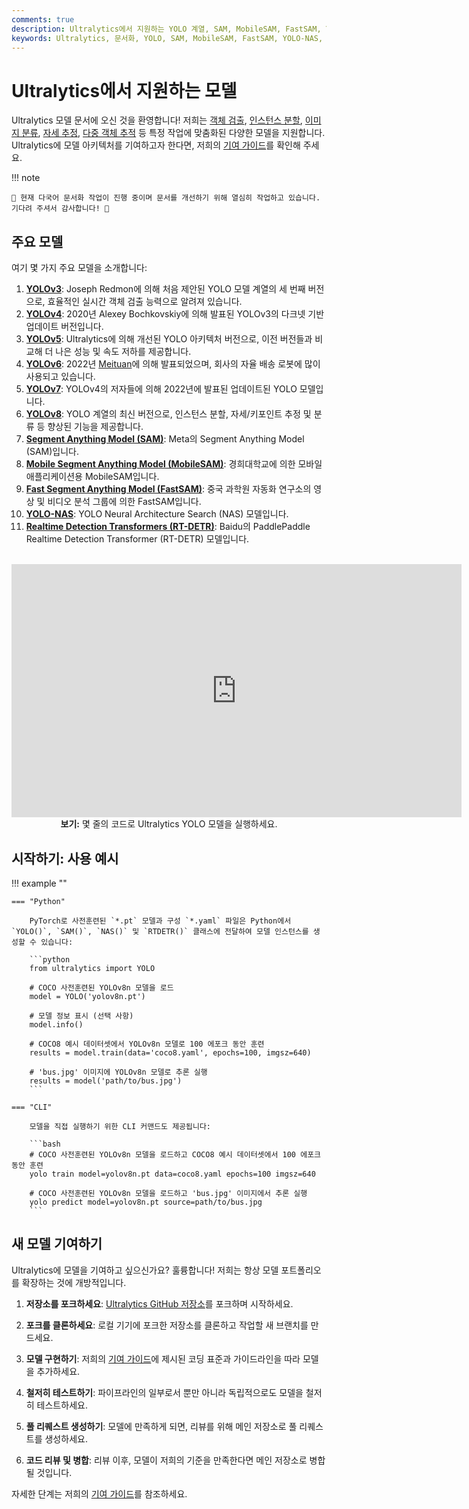 ```yaml
---
comments: true
description: Ultralytics에서 지원하는 YOLO 계열, SAM, MobileSAM, FastSAM, YOLO-NAS, RT-DETR 모델의 다양한 범위를 탐색하고 CLI 및 Python 사용 예시를 통해 시작해 보세요.
keywords: Ultralytics, 문서화, YOLO, SAM, MobileSAM, FastSAM, YOLO-NAS, RT-DETR, 모델, 아키텍처, Python, CLI
---
```


# Ultralytics에서 지원하는 모델

Ultralytics 모델 문서에 오신 것을 환영합니다! 저희는 [객체 검출](../tasks/detect.md), [인스턴스 분할](../tasks/segment.md), [이미지 분류](../tasks/classify.md), [자세 추정](../tasks/pose.md), [다중 객체 추적](../modes/track.md) 등 특정 작업에 맞춤화된 다양한 모델을 지원합니다. Ultralytics에 모델 아키텍처를 기여하고자 한다면, 저희의 [기여 가이드](../help/contributing.md)를 확인해 주세요.

!!! note

    🚧 현재 다국어 문서화 작업이 진행 중이며 문서를 개선하기 위해 열심히 작업하고 있습니다. 기다려 주셔서 감사합니다! 🙏

## 주요 모델

여기 몇 가지 주요 모델을 소개합니다:

1. **[YOLOv3](./yolov3.md)**: Joseph Redmon에 의해 처음 제안된 YOLO 모델 계열의 세 번째 버전으로, 효율적인 실시간 객체 검출 능력으로 알려져 있습니다.
2. **[YOLOv4](./yolov4.md)**: 2020년 Alexey Bochkovskiy에 의해 발표된 YOLOv3의 다크넷 기반 업데이트 버전입니다.
3. **[YOLOv5](./yolov5.md)**: Ultralytics에 의해 개선된 YOLO 아키텍처 버전으로, 이전 버전들과 비교해 더 나은 성능 및 속도 저하를 제공합니다.
4. **[YOLOv6](./yolov6.md)**: 2022년 [Meituan](https://about.meituan.com/)에 의해 발표되었으며, 회사의 자율 배송 로봇에 많이 사용되고 있습니다.
5. **[YOLOv7](./yolov7.md)**: YOLOv4의 저자들에 의해 2022년에 발표된 업데이트된 YOLO 모델입니다.
6. **[YOLOv8](./yolov8.md)**: YOLO 계열의 최신 버전으로, 인스턴스 분할, 자세/키포인트 추정 및 분류 등 향상된 기능을 제공합니다.
7. **[Segment Anything Model (SAM)](./sam.md)**: Meta의 Segment Anything Model (SAM)입니다.
8. **[Mobile Segment Anything Model (MobileSAM)](./mobile-sam.md)**: 경희대학교에 의한 모바일 애플리케이션용 MobileSAM입니다.
9. **[Fast Segment Anything Model (FastSAM)](./fast-sam.md)**: 중국 과학원 자동화 연구소의 영상 및 비디오 분석 그룹에 의한 FastSAM입니다.
10. **[YOLO-NAS](./yolo-nas.md)**: YOLO Neural Architecture Search (NAS) 모델입니다.
11. **[Realtime Detection Transformers (RT-DETR)](./rtdetr.md)**: Baidu의 PaddlePaddle Realtime Detection Transformer (RT-DETR) 모델입니다.

<p align="center">
  <br>
  <iframe width="720" height="405" src="https://www.youtube.com/embed/MWq1UxqTClU?si=nHAW-lYDzrz68jR0"
    title="YouTube video player" frameborder="0"
    allow="accelerometer; autoplay; clipboard-write; encrypted-media; gyroscope; picture-in-picture; web-share"
    allowfullscreen>
  </iframe>
  <br>
  <strong>보기:</strong> 몇 줄의 코드로 Ultralytics YOLO 모델을 실행하세요.
</p>

## 시작하기: 사용 예시

!!! example ""

    === "Python"

        PyTorch로 사전훈련된 `*.pt` 모델과 구성 `*.yaml` 파일은 Python에서 `YOLO()`, `SAM()`, `NAS()` 및 `RTDETR()` 클래스에 전달하여 모델 인스턴스를 생성할 수 있습니다:

        ```python
        from ultralytics import YOLO

        # COCO 사전훈련된 YOLOv8n 모델을 로드
        model = YOLO('yolov8n.pt')

        # 모델 정보 표시 (선택 사항)
        model.info()

        # COCO8 예시 데이터셋에서 YOLOv8n 모델로 100 에포크 동안 훈련
        results = model.train(data='coco8.yaml', epochs=100, imgsz=640)

        # 'bus.jpg' 이미지에 YOLOv8n 모델로 추론 실행
        results = model('path/to/bus.jpg')
        ```

    === "CLI"

        모델을 직접 실행하기 위한 CLI 커맨드도 제공됩니다:

        ```bash
        # COCO 사전훈련된 YOLOv8n 모델을 로드하고 COCO8 예시 데이터셋에서 100 에포크 동안 훈련
        yolo train model=yolov8n.pt data=coco8.yaml epochs=100 imgsz=640

        # COCO 사전훈련된 YOLOv8n 모델을 로드하고 'bus.jpg' 이미지에서 추론 실행
        yolo predict model=yolov8n.pt source=path/to/bus.jpg
        ```

## 새 모델 기여하기

Ultralytics에 모델을 기여하고 싶으신가요? 훌륭합니다! 저희는 항상 모델 포트폴리오를 확장하는 것에 개방적입니다.

1. **저장소를 포크하세요**: [Ultralytics GitHub 저장소](https://github.com/ultralytics/ultralytics)를 포크하며 시작하세요.

2. **포크를 클론하세요**: 로컬 기기에 포크한 저장소를 클론하고 작업할 새 브랜치를 만드세요.

3. **모델 구현하기**: 저희의 [기여 가이드](../help/contributing.md)에 제시된 코딩 표준과 가이드라인을 따라 모델을 추가하세요.

4. **철저히 테스트하기**: 파이프라인의 일부로서 뿐만 아니라 독립적으로도 모델을 철저히 테스트하세요.

5. **풀 리퀘스트 생성하기**: 모델에 만족하게 되면, 리뷰를 위해 메인 저장소로 풀 리퀘스트를 생성하세요.

6. **코드 리뷰 및 병합**: 리뷰 이후, 모델이 저희의 기준을 만족한다면 메인 저장소로 병합될 것입니다.

자세한 단계는 저희의 [기여 가이드](../help/contributing.md)를 참조하세요.
